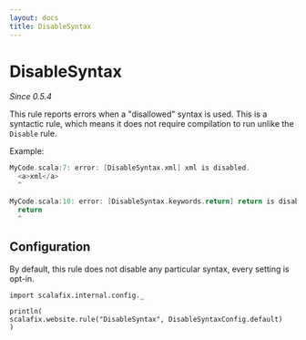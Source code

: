 ```yaml
---
layout: docs
title: DisableSyntax
---
```


# DisableSyntax

_Since 0.5.4_

This rule reports errors when a "disallowed" syntax is used.
This is a syntactic rule, which means it does not require compilation to
run unlike the `Disable` rule.

Example:

```scala
MyCode.scala:7: error: [DisableSyntax.xml] xml is disabled.
  <a>xml</a>
  ^
```

```scala
MyCode.scala:10: error: [DisableSyntax.keywords.return] return is disabled.
  return
  ^
```

## Configuration

By default, this rule does not disable any particular syntax,
every setting is opt-in.

```tut:invisible
import scalafix.internal.config._
```
```tut:passthrough
println(
scalafix.website.rule("DisableSyntax", DisableSyntaxConfig.default)
)
```

